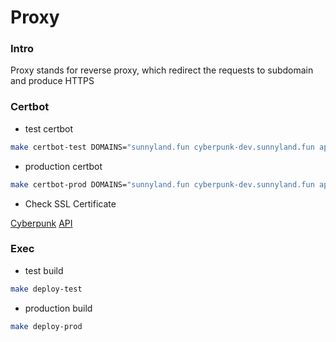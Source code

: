 # Proxy

### Intro

Proxy stands for reverse proxy,
which redirect the requests to subdomain and produce HTTPS

### Certbot

- test certbot

```sh
make certbot-test DOMAINS="sunnyland.fun cyberpunk-dev.sunnyland.fun api.sunnyland.fun" EMAIL=egg734631@gmail.com
```

- production certbot

```sh
make certbot-prod DOMAINS="sunnyland.fun cyberpunk-dev.sunnyland.fun api.sunnyland.fun" EMAIL=egg734631@gmail.com
```

- Check SSL Certificate

[Cyberpunk](https://www.ssllabs.com/ssltest/analyze.html?d=cyberpunk-dev.sunnyland.fun)
[API](https://www.ssllabs.com/ssltest/analyze.html?d=api.sunnyland.fun)

### Exec

- test build

```sh
make deploy-test
```

- production build

```sh
make deploy-prod
```
